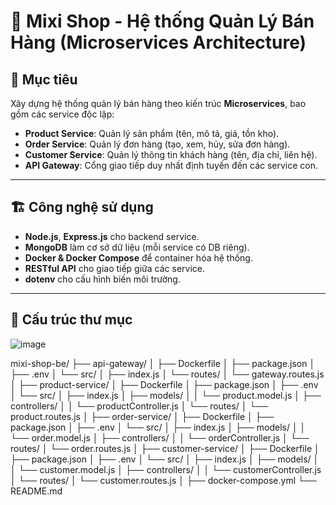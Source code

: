 # 🛒 Mixi Shop - Hệ thống Quản Lý Bán Hàng (Microservices Architecture)

## 📌 Mục tiêu

Xây dựng hệ thống quản lý bán hàng theo kiến trúc **Microservices**, bao gồm các service độc lập:

- **Product Service**: Quản lý sản phẩm (tên, mô tả, giá, tồn kho).
- **Order Service**: Quản lý đơn hàng (tạo, xem, hủy, sửa đơn hàng).
- **Customer Service**: Quản lý thông tin khách hàng (tên, địa chỉ, liên hệ).
- **API Gateway**: Cổng giao tiếp duy nhất định tuyến đến các service con.

---

## 🏗️ Công nghệ sử dụng

- **Node.js**, **Express.js** cho backend service.
- **MongoDB** làm cơ sở dữ liệu (mỗi service có DB riêng).
- **Docker & Docker Compose** để container hóa hệ thống.
- **RESTful API** cho giao tiếp giữa các service.
- **dotenv** cho cấu hình biến môi trường.

---

## 📁 Cấu trúc thư mục
![image](https://github.com/user-attachments/assets/00610718-072d-490b-be42-d702a1900e3c)

mixi-shop-be/
├── api-gateway/
│   ├── Dockerfile
│   ├── package.json
│   ├── .env
│   └── src/
│       ├── index.js
│       └── routes/
│           └── gateway.routes.js
│
├── product-service/
│   ├── Dockerfile
│   ├── package.json
│   ├── .env
│   └── src/
│       ├── index.js
│       ├── models/
│       │   └── product.model.js
│       ├── controllers/
│       │   └── productController.js
│       └── routes/
│           └── product.routes.js
│
├── order-service/
│   ├── Dockerfile
│   ├── package.json
│   ├── .env
│   └── src/
│       ├── index.js
│       ├── models/
│       │   └── order.model.js
│       ├── controllers/
│       │   └── orderController.js
│       └── routes/
│           └── order.routes.js
│
├── customer-service/
│   ├── Dockerfile
│   ├── package.json
│   ├── .env
│   └── src/
│       ├── index.js
│       ├── models/
│       │   └── customer.model.js
│       ├── controllers/
│       │   └── customerController.js
│       └── routes/
│           └── customer.routes.js
│
├── docker-compose.yml
└── README.md
